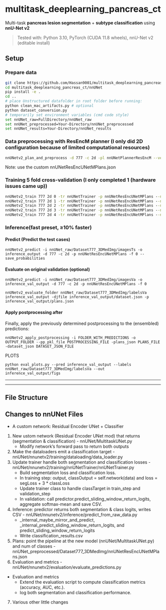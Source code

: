 # multitask_deeplearning_pancreas_ct
Multi-task **pancreas lesion segmentation** + **subtype classification** using **nnU-Net v2** 
> Tested with: Python 3.10, PyTorch (CUDA 11.8 wheels), nnU-Net v2 (editable install)
## Setup
### Prepare data
```bash
git clone https://github.com/Hassan9001/multitask_deeplearning_pancreas_ct.git
cd multitask_deeplearning_pancreas_ct/nnUNet
pip install -e .
cd ..
# place Unstructured datafolder in root folder before running:
python clean_mac_artifacts.py # optional
python dataset_conversion.py
# temporarily set environment variables (cmd code style)
set nnUNet_raw=FullDirectory/nnUNet_raw
set nnUNet_preprocessed=Your-Directory/nnUNet_preprocessed
set nnUNet_results=Your-Directory/nnUNet_results
```
### Data preprocessing with ResEncM planner (I only did 2D configuration because of limited computational resources)
```bash
nnUNetv2_plan_and_preprocess -d 777 -c 2d -pl nnUNetPlannerResEncM --verify_dataset_integrity
```
Note: use the custom nnUNetResEncUNetMPlans.json
### Training 5 fold cross-validation (I only completed 1 (hardware issues came up))
```bat
nnUNetv2_train 777 2d 0 -tr nnUNetTrainer -p nnUNetResEncUNetMPlans --npz
nnUNetv2_train 777 2d 1 -tr nnUNetTrainer -p nnUNetResEncUNetMPlans --npz
nnUNetv2_train 777 2d 2 -tr nnUNetTrainer -p nnUNetResEncUNetMPlans --npz
nnUNetv2_train 777 2d 3 -tr nnUNetTrainer -p nnUNetResEncUNetMPlans --npz
nnUNetv2_train 777 2d 4 -tr nnUNetTrainer -p nnUNetResEncUNetMPlans --npz
```
### Inference(fast preset, ≥10% faster)
#### Predict (Predict the test cases)
```code
nnUNetv2_predict -i nnUNet_raw/Dataset777_3DMedImg/imagesTs -o inference_output -d 777 -c 2d -p nnUNetResEncUNetMPlans -f 0 --save_probabilities
```
#### Evaluate on original validation (optional)
```code
nnUNetv2_predict -i nnUNet_raw/Dataset777_3DMedImg/imagesVa -o inference_val_output -d 777 -c 2d -p nnUNetResEncUNetMPlans -f 0

nnUNetv2_evaluate_folder nnUNet_raw/Dataset777_3DMedImg/labelsVa inference_val_output -djfile inference_val_output/dataset.json -p inference_val_output/plans.json
```
#### Apply postprocessing after 
Finally, apply the previously determined postprocessing to the (ensembled) predictions: 
```commandline
nnUNetv2_apply_postprocessing -i FOLDER_WITH_PREDICTIONS -o OUTPUT_FOLDER --pp_pkl_file POSTPROCESSING_FILE -plans_json PLANS_FILE -dataset_json DATASET_JSON_FILE
```
PLOTS
```shell
python eval_plots.py --pred inference_val_output --labels nnUNet_raw/Dataset777_3DMedImg/labelsVa --out inference_val_output/figs
```

---

---
## File Structure

## Changes to nnUNet Files
- A custom network: Residual Encoder UNet + Classifier
1) New ustom network (Residual Encoder UNet mod) that returns (segmentation & classification) - nnUNet/MultitaskUNet.py
    - Modify network’s forward pass to return both outputs
2) Make the dataloaders emit a classification target - nnUNet/nnunetv2/training/dataloading/data_loader.py
3) Update trainer handle both segmentation and classification losses - nnUNet/nnunetv2/training/nnUNetTrainer/nnUNetTrainer.py
    - Build segmentation loss and classification loss.
    - In training step: output, classOutput = self.network(data) and loss = segLoss + 3 * classLoss
    - Update trainer class to handle classTarget in train_step and validation_step
    - In validation: call predictor.predict_sliding_window_return_logits, aggregate softmax-mean and save CSV.
4) Inference: predictor returns both segmentation & class logits, writes CSV - nnUNet/nnunetv2/inference/predict_from_raw_data.py
    - _internal_maybe_mirror_and_predict, _internal_predict_sliding_window_return_logits, and predict_sliding_window_return_logits
    - Write classification_results.csv
5) Plans: point the pipeline at the new model (nnUNet/MultitaskUNet.py) and num of classes - nnUNet_preprocessed/Dataset777_3DMedImg/nnUNetResEncUNetMPlans.json
6) Evaluation and metrics - nnUNet/nnunetv2/evaluation/evaluate_predictions.py
  - Evaluation and metrics
    - Extend the evaluation script to compute classification metrics (accuracy, AUC, etc.).
    - log both segmentation and classification performance.
7) Various other little changes
